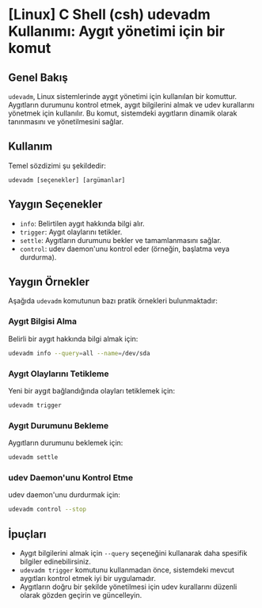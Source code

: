 # [Linux] C Shell (csh) udevadm Kullanımı: Aygıt yönetimi için bir komut

## Genel Bakış
`udevadm`, Linux sistemlerinde aygıt yönetimi için kullanılan bir komuttur. Aygıtların durumunu kontrol etmek, aygıt bilgilerini almak ve udev kurallarını yönetmek için kullanılır. Bu komut, sistemdeki aygıtların dinamik olarak tanınmasını ve yönetilmesini sağlar.

## Kullanım
Temel sözdizimi şu şekildedir:
```
udevadm [seçenekler] [argümanlar]
```

## Yaygın Seçenekler
- `info`: Belirtilen aygıt hakkında bilgi alır.
- `trigger`: Aygıt olaylarını tetikler.
- `settle`: Aygıtların durumunu bekler ve tamamlanmasını sağlar.
- `control`: udev daemon'unu kontrol eder (örneğin, başlatma veya durdurma).

## Yaygın Örnekler
Aşağıda `udevadm` komutunun bazı pratik örnekleri bulunmaktadır:

### Aygıt Bilgisi Alma
Belirli bir aygıt hakkında bilgi almak için:
```bash
udevadm info --query=all --name=/dev/sda
```

### Aygıt Olaylarını Tetikleme
Yeni bir aygıt bağlandığında olayları tetiklemek için:
```bash
udevadm trigger
```

### Aygıt Durumunu Bekleme
Aygıtların durumunu beklemek için:
```bash
udevadm settle
```

### udev Daemon'unu Kontrol Etme
udev daemon'unu durdurmak için:
```bash
udevadm control --stop
```

## İpuçları
- Aygıt bilgilerini almak için `--query` seçeneğini kullanarak daha spesifik bilgiler edinebilirsiniz.
- `udevadm trigger` komutunu kullanmadan önce, sistemdeki mevcut aygıtları kontrol etmek iyi bir uygulamadır.
- Aygıtların doğru bir şekilde yönetilmesi için udev kurallarını düzenli olarak gözden geçirin ve güncelleyin.